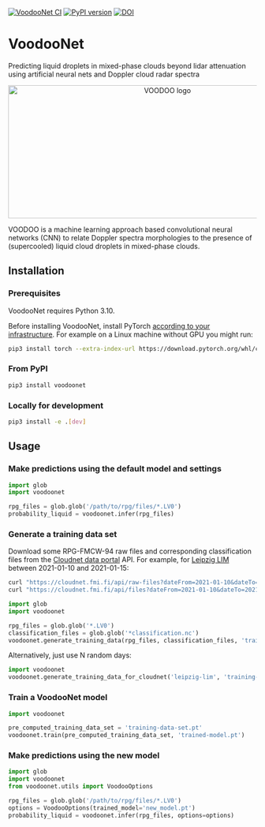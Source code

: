 [![VoodooNet CI](https://github.com/actris-cloudnet/voodoonet/actions/workflows/test.yml/badge.svg)](https://github.com/actris-cloudnet/voodoonet/actions/workflows/test.yml)
[![PyPI version](https://badge.fury.io/py/voodoonet.svg)](https://badge.fury.io/py/voodoonet)
[![DOI](https://zenodo.org/badge/575846028.svg)](https://zenodo.org/badge/latestdoi/575846028)

# VoodooNet

Predicting liquid droplets in mixed-phase clouds beyond lidar attenuation using artificial neural nets and Doppler cloud radar spectra

<div align="center">
  <a href="https://github.com/actris-cloudnet/voodoonet">
    <img src="https://raw.githubusercontent.com/actris-cloudnet/voodoonet/main/voodoonet/img/voodoo_logo.png" alt="VOODOO logo" width="630" height="270">
  </a>
</div>

VOODOO is a machine learning approach based convolutional neural networks (CNN) to relate Doppler spectra morphologies to the presence of (supercooled) liquid cloud droplets in mixed-phase clouds.

## Installation

### Prerequisites

VoodooNet requires Python 3.10.

Before installing VoodooNet, install PyTorch [according to your infrastructure](https://pytorch.org/get-started/locally/). For example on a Linux machine without GPU you might run:

```sh
pip3 install torch --extra-index-url https://download.pytorch.org/whl/cpu
```

### From PyPI

```sh
pip3 install voodoonet
```

### Locally for development

```sh
pip3 install -e .[dev]
```

## Usage

### Make predictions using the default model and settings

```python
import glob
import voodoonet

rpg_files = glob.glob('/path/to/rpg/files/*.LV0')
probability_liquid = voodoonet.infer(rpg_files)
```

### Generate a training data set

Download some RPG-FMCW-94 raw files and corresponding classification files from the [Cloudnet data portal](https://cloudnet.fmi.fi/) API. For example, for [Leipzig LIM](https://cloudnet.fmi.fi/site/leipzig-lim) between 2021-01-10 and 2021-01-15:

```sh
curl "https://cloudnet.fmi.fi/api/raw-files?dateFrom=2021-01-10&dateTo=2021-01-15&site=leipzig-lim&instrument=rpg-fmcw-94" | jq '.[]["downloadUrl"]' | xargs -n1 curl -O
curl "https://cloudnet.fmi.fi/api/files?dateFrom=2021-01-10&dateTo=2021-01-15&site=leipzig-lim&product=classification" | jq '.[]["downloadUrl"]' | xargs -n1 curl -O
```

```python
import glob
import voodoonet

rpg_files = glob.glob('*.LV0')
classification_files = glob.glob('*classification.nc')
voodoonet.generate_training_data(rpg_files, classification_files, 'training-data-set.pt')
```

Alternatively, just use N random days:

```python
import voodoonet
voodoonet.generate_training_data_for_cloudnet('leipzig-lim', 'training-data-set.pt', n_days=5)
```

### Train a VoodooNet model

```python
import voodoonet

pre_computed_training_data_set = 'training-data-set.pt'
voodoonet.train(pre_computed_training_data_set, 'trained-model.pt')
```

### Make predictions using the new model

```python
import glob
import voodoonet
from voodoonet.utils import VoodooOptions

rpg_files = glob.glob('/path/to/rpg/files/*.LV0')
options = VoodooOptions(trained_model='new_model.pt')
probability_liquid = voodoonet.infer(rpg_files, options=options)
```
